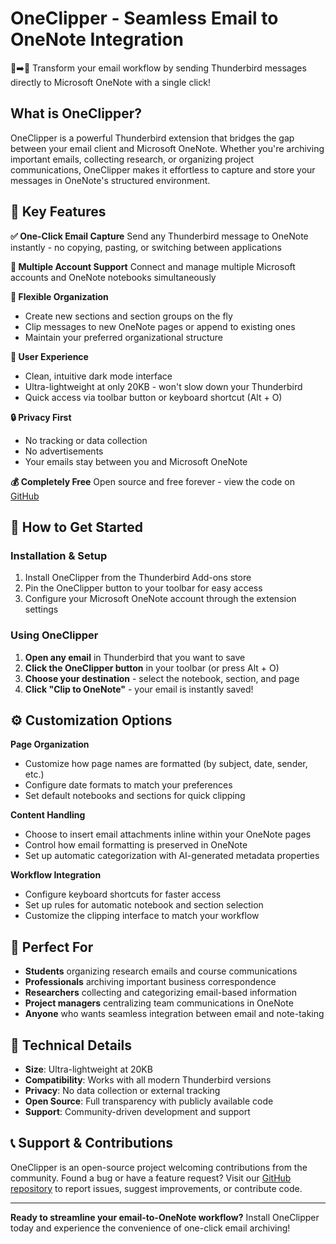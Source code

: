 # OneClipper - Seamless Email to OneNote Integration

📧➡️📝 Transform your email workflow by sending Thunderbird messages directly to Microsoft OneNote with a single click!

## What is OneClipper?

OneClipper is a powerful Thunderbird extension that bridges the gap between your email client and Microsoft OneNote. Whether you're archiving important emails, collecting research, or organizing project communications, OneClipper makes it effortless to capture and store your messages in OneNote's structured environment.

## 🌟 Key Features

**✅ One-Click Email Capture**
Send any Thunderbird message to OneNote instantly - no copying, pasting, or switching between applications

**🔗 Multiple Account Support**
Connect and manage multiple Microsoft accounts and OneNote notebooks simultaneously

**📂 Flexible Organization**

- Create new sections and section groups on the fly
- Clip messages to new OneNote pages or append to existing ones
- Maintain your preferred organizational structure

**🎨 User Experience**

- Clean, intuitive dark mode interface
- Ultra-lightweight at only 20KB - won't slow down your Thunderbird
- Quick access via toolbar button or keyboard shortcut (Alt + O)

**🔒 Privacy First**

- No tracking or data collection
- No advertisements
- Your emails stay between you and Microsoft OneNote

**💰 Completely Free**
Open source and free forever - view the code on [GitHub](https://github.com/anilkumarum/one-clipper-thunderbird)

## 🚀 How to Get Started

### Installation & Setup

1. Install OneClipper from the Thunderbird Add-ons store
2. Pin the OneClipper button to your toolbar for easy access
3. Configure your Microsoft OneNote account through the extension settings

### Using OneClipper

1. **Open any email** in Thunderbird that you want to save
2. **Click the OneClipper button** in your toolbar (or press Alt + O)
3. **Choose your destination** - select the notebook, section, and page
4. **Click "Clip to OneNote"** - your email is instantly saved!

## ⚙️ Customization Options

**Page Organization**

- Customize how page names are formatted (by subject, date, sender, etc.)
- Configure date formats to match your preferences
- Set default notebooks and sections for quick clipping

**Content Handling**

- Choose to insert email attachments inline within your OneNote pages
- Control how email formatting is preserved in OneNote
- Set up automatic categorization with AI-generated metadata properties

**Workflow Integration**

- Configure keyboard shortcuts for faster access
- Set up rules for automatic notebook and section selection
- Customize the clipping interface to match your workflow

## 🎯 Perfect For

- **Students** organizing research emails and course communications
- **Professionals** archiving important business correspondence
- **Researchers** collecting and categorizing email-based information
- **Project managers** centralizing team communications in OneNote
- **Anyone** who wants seamless integration between email and note-taking

## 🔧 Technical Details

- **Size**: Ultra-lightweight at 20KB
- **Compatibility**: Works with all modern Thunderbird versions
- **Privacy**: No data collection or external tracking
- **Open Source**: Full transparency with publicly available code
- **Support**: Community-driven development and support

## 📞 Support & Contributions

OneClipper is an open-source project welcoming contributions from the community. Found a bug or have a feature request? Visit our [GitHub repository](https://github.com/anilkumarum/one-clipper-thunderbird) to report issues, suggest improvements, or contribute code.

---

**Ready to streamline your email-to-OneNote workflow?** Install OneClipper today and experience the convenience of one-click email archiving!
